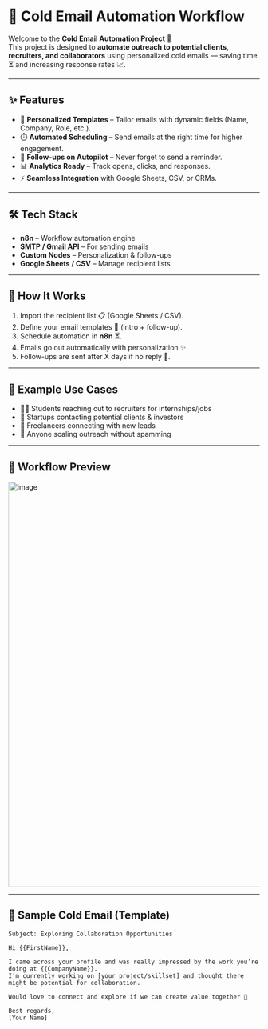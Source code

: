 # 📧 Cold Email Automation Workflow  

Welcome to the **Cold Email Automation Project** 🚀  
This project is designed to **automate outreach to potential clients, recruiters, and collaborators** using personalized cold emails — saving time ⏳ and increasing response rates 📈.  

---

## ✨ Features  
- 📝 **Personalized Templates** – Tailor emails with dynamic fields (Name, Company, Role, etc.).  
- ⏱️ **Automated Scheduling** – Send emails at the right time for higher engagement.  
- 🔄 **Follow-ups on Autopilot** – Never forget to send a reminder.  
- 📊 **Analytics Ready** – Track opens, clicks, and responses.  
- ⚡ **Seamless Integration** with Google Sheets, CSV, or CRMs.  

---

## 🛠️ Tech Stack  
- **n8n** – Workflow automation engine  
- **SMTP / Gmail API** – For sending emails  
- **Custom Nodes** – Personalization & follow-ups  
- **Google Sheets / CSV** – Manage recipient lists  

---

## 🚀 How It Works  
1. Import the recipient list 📋 (Google Sheets / CSV).  
2. Define your email templates 💌 (intro + follow-up).  
3. Schedule automation in **n8n** ⏳.  
4. Emails go out automatically with personalization ✨.  
5. Follow-ups are sent after X days if no reply 🔄.  

---

## 📌 Example Use Cases  
- 👨‍🎓 Students reaching out to recruiters for internships/jobs  
- 🏢 Startups contacting potential clients & investors  
- 🤝 Freelancers connecting with new leads  
- 🎯 Anyone scaling outreach without spamming  

---

## 🧩 Workflow Preview  
<img width="1664" height="810" alt="image" src="https://github.com/user-attachments/assets/8813dd97-cddb-4061-927d-91d30148a543" />


---

## 📨 Sample Cold Email (Template)  
```text
Subject: Exploring Collaboration Opportunities  

Hi {{FirstName}},  

I came across your profile and was really impressed by the work you’re doing at {{CompanyName}}.  
I’m currently working on [your project/skillset] and thought there might be potential for collaboration.  

Would love to connect and explore if we can create value together 🚀  

Best regards,  
[Your Name]  
